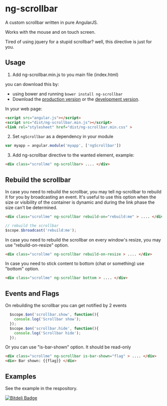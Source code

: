 # ng-scrollbar
A custom scrollbar written in pure AngularJS.

Works with the mouse and on touch screen.

Tired of using jquery for a stupid scrollbar? well, this directive is just for you. 


## Usage

1. Add ng-scrollbar.min.js to you main file (index.html)

  you can download this by:
  * using bower and running `bower install ng-scrollbar`
  * Download the [production version][min] or the [development version][max].

  [min]: https://raw.github.com/asafdav/ng-scrollbar/master/dist/angular-ng-scrollbar.min.js
  [max]: https://raw.github.com/asafdav/ng-scrollbar/master/dist/angular-ng-scrollbar.js

  In your web page:

  ```html
  <script src="angular.js"></script>
  <script src="dist/ng-scrollbar.min.js"></script>
  <link rel="stylesheet" href="dist/ng-scrollbar.min.css" >
  ```

2. Set `ngScrollbar` as a dependency in your module
  ```javascript
  var myapp = angular.module('myapp', ['ngScrollbar'])
  ```

3. Add ng-scrollbar directive to the wanted element, example:
  ```html
  <div class="scrollme" ng-scrollbar> .... </div>
  ```

## Rebuild the scrollbar 
In case you need to rebuild the scrollbar, you may tell ng-scrollbar to rebuild it for you by broadcasting an event. 
It's useful to use this option when the size or visibility of the container is dynamic and during the link phase the size can't be determined. 
  ```html
  <div class="scrollme" ng-scrollbar rebuild-on="rebuild:me" > .... </div>
  ```

  ```javascript
  // rebuild the scrollbar
  $scope.$broadcast('rebuild:me');
  ```

In case you need to rebuild the scrollbar on every window's resize, you may use "rebuild-on-resize" option. 
  ```html
  <div class="scrollme" ng-scrollbar rebuild-on-resize > .... </div>
  ```

In case you need to stick content to bottom (chat or something) use "bottom" option.
  ```html
  <div class="scrollme" ng-scrollbar bottom > .... </div>
  ```

## Events and Flags
On rebuilding the scrollbar you can get notified by 2 events
  ```javascript
    $scope.$on('scrollbar.show', function(){
      console.log('Scrollbar show');
    });
    $scope.$on('scrollbar.hide', function(){
      console.log('Scrollbar hide');
    });
  ```

Or you can use "is-bar-shown" option. It should be read-only
  ```html
  <div class="scrollme" ng-scrollbar is-bar-shown="flag" > .... </div>
  <div> Bar shown: {{flag}} </div>
  ```

## Examples
See the example in the respository.


[![Bitdeli Badge](https://d2weczhvl823v0.cloudfront.net/asafdav/ng-scrollbar/trend.png)](https://bitdeli.com/free "Bitdeli Badge")


